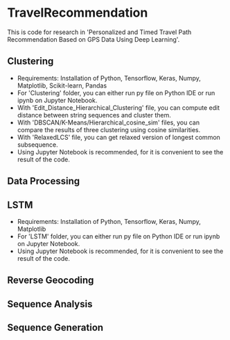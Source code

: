 # TravelRecommendation

This is code for research in 'Personalized and Timed Travel Path Recommendation Based on GPS Data Using Deep Learning'.

## Clustering
- Requirements: Installation of Python, Tensorflow, Keras, Numpy, Matplotlib, Scikit-learn, Pandas
- For 'Clustering' folder, you can either run py file on Python IDE or run ipynb on Jupyter Notebook.
- With 'Edit_Distance_Hierarchical_Clustering' file, you can compute edit distance between string sequences and cluster them.
- With 'DBSCAN/K-Means/Hierarchical_cosine_sim' files, you can compare the results of three clustering using cosine similarities.
- With 'RelaxedLCS' file, you can get relaxed version of longest common subsequence.
- Using Jupyter Notebook is recommended, for it is convenient to see the result of the code.

## Data Processing

## LSTM
 - Requirements: Installation of Python, Tensorflow, Keras, Numpy, Matplotlib
 - For 'LSTM' folder, you can either run py file on Python IDE or run ipynb on Jupyter Notebook.
 - Using Jupyter Notebook is recommended, for it is convenient to see the result of the code.

## Reverse Geocoding

## Sequence Analysis

## Sequence Generation

